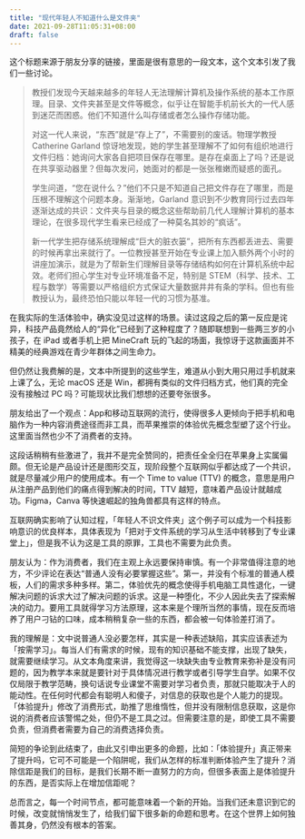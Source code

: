 ```yaml
---
title: "现代年轻人不知道什么是文件夹"
date: 2021-09-28T11:05:31+08:00
draft: false
---
```


这个标题来源于朋友分享的链接，里面是很有意思的一段文本，这个文本引发了我们一些讨论。

> 教授们发现今天越来越多的年轻人无法理解计算机及操作系统的基本工作原理。目录、文件夹甚至是文件等概念，似乎让在智能手机前长大的一代人感到迷茫而困惑。他们不知道什么叫存储或者怎么操作存储功能。
>
> 对这一代人来说，“东西”就是“存上了”，不需要别的废话。物理学教授 Catherine Garland 惊讶地发现，她的学生甚至理解不了如何有组织地进行文件归档：她询问大家各自把项目保存在哪里。是存在桌面上了吗？还是说在共享驱动器里？但每次发问，她面对的都是一张张稚嫩而疑惑的面孔。
>
> 学生问道，“您在说什么？”他们不只是不知道自己把文件存在了哪里，而是压根不理解这个问题本身。渐渐地，Garland 意识到不少教育同行过去四年逐渐达成的共识：文件夹与目录的概念这些帮助前几代人理解计算机的基本理论，在很多现代学生看来已经成了一种莫名其妙的“疯话”。
>
> 新一代学生把存储系统理解成“巨大的脏衣篓”，把所有东西都丢进去、需要的时候再拿出来就行了。一位教授甚至开始在专业课上加入额外两个小时的讲座加演示，就是为了帮新生们理解目录等存储结构如何在计算机系统中起效。老师们担心学生对专业环境准备不足，特别是 STEM（科学、技术、工程与数学）等需要以严格组织方式保证大量数据井井有条的学科。但也有些教授认为，最终恐怕只能以年轻一代的习惯为基准。

在我实际的生活体验中，确实没见过这样的场景。读过这段之后的第一反应是诧异，科技产品竟然给人的“异化”已经到了这种程度了？随即联想到一些两三岁的小孩子，在 iPad 或者手机上把 MineCraft 玩的飞起的场面，我惊讶于这款画面并不精美的经典游戏在青少年群体之间生命力。

但仍然让我费解的是，文本中所提到的这些学生，难道从小到大用只用过手机就来上课了么，无论 macOS 还是 Win，都拥有类似的文件归档方式，他们真的完全没有接触过 PC 吗？可能现状比我们想想的还要夸张很多。

朋友给出了一个观点：App和移动互联网的流行，使得很多人更倾向于把手机和电脑作为一种内容消费途径而非工具，而苹果推崇的体验优先概念型塑了这个行业。这里面当然也少不了消费者的支持。

这段话稍稍有些激进了，我并不是完全赞同的，把责任全全归在苹果身上实属偏颇。但无论是产品设计还是图形交互，现阶段整个互联网似乎都达成了一个共识，就是尽量减少用户的使用成本。有一个 Time to value (TTV) 的概念，意思是用户从注册产品到他们的痛点得到解决的时间，TTV 越短，意味着产品设计就越成功。Figma，Canva 等快速崛起的独角兽都具有这样的特点。

互联网确实影响了认知过程，「年轻人不识文件夹」这个例子可以成为一个科技影响意识的优良样本，具体表现为「把对于文件系统的学习从生活中转移到了专业课堂上」，但是我不认为这是工具的原罪，工具也不需要为此负责。

朋友认为：作为消费者，我们在主观上永远要保持审慎。有一个非常值得注意的地方，不少评论在表达“普通人没有必要掌握这些”。第一，并没有个标准的普通人模板，人们的需求多种多样。第二，体验优先的概念使得手机电脑工具性退化，一键解决问题的诉求大过了解决问题的诉求。这是一种堕化，不少人因此失去了探索解决的动力。要用工具就得学习方法原理，这本来是个理所当然的事情，现在反而培养了用户刁钻的口味，成本稍稍复杂一些的东西，都会被一句体验差打消了。

我的理解是：文中说普通人没必要怎样，其实是一种表述缺陷，其实应该表述为「按需学习」。每当人们有需求的时候，现有的知识基础不能支撑，出现了缺失，就需要继续学习。从文本角度来讲，我觉得这一块缺失由专业教育来弥补是没有问题的，因为教学本来就是要针对于具体情况进行教学或者引导学生自学。如果不仅仅局限于教学范畴，换句话说专业课堂不需要对学习者负责，那就只能取决于人的能动性。在任何时代都会有聪明人和傻子，对信息的获取也是个人能力的提现。「体验提升」修改了消费形式，助推了思维惰性，但并没有限制信息获取，这是你说的消费者应该警惕之处，但仍不是工具之过。但需要注意的是，即使工具不需要负责，但消费者需要为自己的消费选择负责。

简短的争论到此结束了，由此又引申出更多的命题，比如：「体验提升」真正带来了提升吗，它可不可能是一个陷阱呢，我们从怎样的标准判断体验产生了提升？消除信距是我们的目标，是我们长期不断一直努力的方向，但很多表面上是体验提升的东西，是否实际上在增加信距呢？

总而言之，每一个时间节点，都可能意味着一个新的开始。当我们还未意识到它的时候，改变就悄悄发生了，给我们留下很多新的命题和思考。在这个世界上如何独善其身，仍然没有根本的答案。
